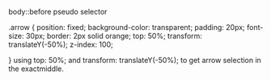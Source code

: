 


body::before pseudo selector


.arrow {
    position: fixed;
    background-color: transparent;
    padding: 20px;
    font-size: 30px;
    border: 2px solid orange;
    top: 50%;
    transform: translateY(-50%);
    z-index: 100;

}
using top: 50%; and transform: translateY(-50%); to get arrow selection in the exactmiddle. 

